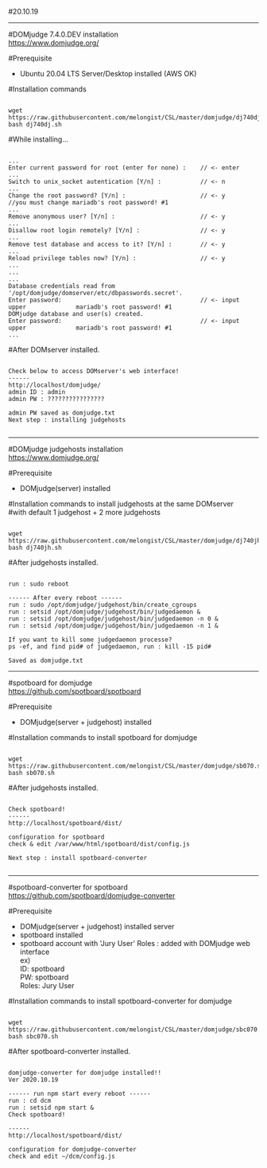 #20.10.19   

---
#DOMjudge 7.4.0.DEV installation   
<https://www.domjudge.org/>   

#Prerequisite
- Ubuntu 20.04 LTS Server/Desktop installed (AWS OK)   

#Installation commands
<pre><code>
wget https://raw.githubusercontent.com/melongist/CSL/master/domjudge/dj740dj.sh
bash dj740dj.sh
</code></pre>

#While installing...   
<pre><code>
...   
Enter current password for root (enter for none) :    // <- enter   
...   
Switch to unix_socket autentication [Y/n] :           // <- n   
...   
Change the root password? [Y/n] :                     // <- y      //you must change mariadb's root password! #1   
...   
Remove anonymous user? [Y/n] :                        // <- y   
...   
Disallow root login remotely? [Y/n] :                 // <- y   
...   
Remove test database and access to it? [Y/n] :        // <- y   
...   
Reload privilege tables now? [Y/n] :                  // <- y   
...
...   
...   
Database credentials read from '/opt/domjudge/domserver/etc/dbpasswords.secret'.   
Enter password:                                       // <- input upper              mariadb's root password! #1   
DOMjudge database and user(s) created.   
Enter password:                                       // <- input upper              mariadb's root password! #1   
...   
</code></pre>

#After DOMserver installed.
<pre><code>
Check below to access DOMserver's web interface!
------
http://localhost/domjudge/
admin ID : admin
admin PW : ????????????????

admin PW saved as domjudge.txt
Next step : installing judgehosts
    
</code></pre>

---
#DOMjudge judgehosts installation   
<https://www.domjudge.org/>   

#Prerequisite
- DOMjudge(server) installed   

#Installation commands to install judgehosts at the same DOMserver   
#with default 1 judgehost + 2 more judgehosts
<pre><code>
wget https://raw.githubusercontent.com/melongist/CSL/master/domjudge/dj740jh.sh
bash dj740jh.sh
</code></pre>

#After judgehosts installed.
<pre><code>
run : sudo reboot

------ After every reboot ------
run : sudo /opt/domjudge/judgehost/bin/create_cgroups   
run : setsid /opt/domjudge/judgehost/bin/judgedaemon &   
run : setsid /opt/domjudge/judgehost/bin/judgedaemon -n 0 &   
run : setsid /opt/domjudge/judgehost/bin/judgedaemon -n 1 &   

If you want to kill some judgedaemon processe?   
ps -ef, and find pid# of judgedaemon, run : kill -15 pid#   

Saved as domjudge.txt
</code></pre>


---
#spotboard for domjudge   
<https://github.com/spotboard/spotboard>

#Prerequisite   
- DOMjudge(server + judgehost) installed   

#Installation commands to install spotboard for domjudge   

<pre><code>
wget https://raw.githubusercontent.com/melongist/CSL/master/domjudge/sb070.sh
bash sb070.sh
</code></pre>

#After judgehosts installed.
<pre><code>
Check spotboard!
------
http://localhost/spotboard/dist/

configuration for spotboard
check & edit /var/www/html/spotboard/dist/config.js

Next step : install spotboard-converter

</code></pre>


---
#spotboard-converter for spotboard   
<https://github.com/spotboard/domjudge-converter>

#Prerequisite   
- DOMjudge(server + judgehost) installed server   
- spotboard installed    
- spotboard account with 'Jury User' Roles : added with DOMjudge web interface   
    ex)   
    ID: spotboard   
    PW: spotboard   
    Roles: Jury User    

#Installation commands to install spotboard-converter for domjudge   

<pre><code>
wget https://raw.githubusercontent.com/melongist/CSL/master/domjudge/sbc070.sh
bash sbc070.sh
</code></pre>

#After spotboard-converter installed.
<pre><code>
domjudge-converter for domjudge installed!!
Ver 2020.10.19

------ run npm start every reboot ------
run : cd dcm
run : setsid npm start &
Check spotboard!

------
http://localhost/spotboard/dist/

configuration for domjudge-converter
check and edit ~/dcm/config.js
</code></pre>

